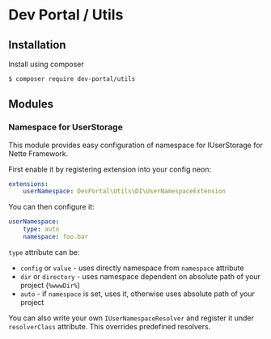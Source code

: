 # Dev Portal / Utils

## Installation

Install using composer

```sh
$ composer require dev-portal/utils
```

## Modules

### Namespace for UserStorage
 
This module provides easy configuration of namespace for IUserStorage for Nette Framework.

First enable it by registering extension into your config neon:

```yml
extensions:
	userNamespace: DevPortal\Utils\DI\UserNamespaceExtension
```

You can then configure it:

```yml
userNamespace:
	type: auto
	namespace: foo.bar
```

`type` attribute can be:

- `config` or `value` - uses directly namespace from `namespace` attribute
- `dir` or `directory` - uses namespace dependent on absolute path of your project (`%wwwDir%`)
- `auto` - if `namespace` is set, uses it, otherwise uses absolute path of your project

You can also write your own `IUserNamespaceResolver` and register it under `resolverClass` attribute.
This overrides predefined resolvers.

